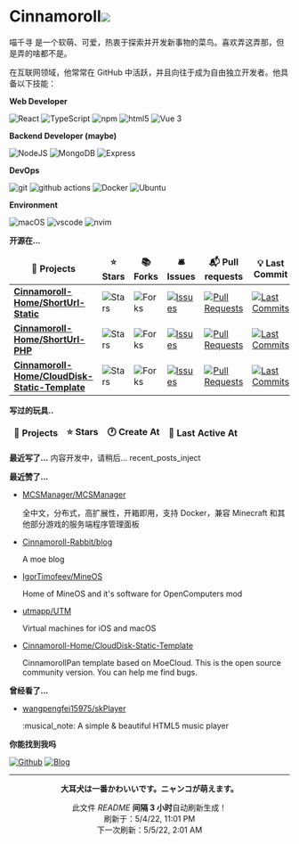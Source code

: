 # Cinnamoroll![](https://visitor-badge.laobi.icu/badge?page_id=Cinnamoroll-Rabbit.readme) 

喵千寻 是一个软萌、可爱，热衷于探索并开发新事物的菜鸟。喜欢弄这弄那，但是弄的啥都不是。

在互联网领域，他常常在 GitHub 中活跃，并且向往于成为自由独立开发者。他具备以下技能：

**Web Developer**

<p>
  <img alt="React" src="https://img.shields.io/badge/-React-45b8d8?style=flat-square&logo=react&logoColor=white" />
  <img alt="TypeScript"
    src="https://img.shields.io/badge/-TypeScript-007ACC?style=flat-square&logo=typescript&logoColor=white" />
  <img alt="npm" src="https://img.shields.io/badge/-NPM-CB3837?style=flat-square&logo=npm&logoColor=white" />
  <img alt="html5" src="https://img.shields.io/badge/-HTML5-E34F26?style=flat-square&logo=html5&logoColor=white" />
  <img alt="Vue 3" src="https://img.shields.io/badge/-Vue-5BA17F?style=flat-square&logo=vue.js&logoColor=white" />
</p>

**Backend Developer (maybe)**

<p>
  <img alt="NodeJS" src="https://img.shields.io/badge/-NodeJS-43853d?style=flat-square&logo=Node.js&logoColor=white" />
  <img alt="MongoDB"
    src="https://img.shields.io/badge/-MongoDB-13aa52?style=flat-square&logo=mongodb&logoColor=white" />
  <img alt="Express"
    src="https://img.shields.io/badge/-express-13aa52?style=flat-square&logo=express&logoColor=white" />
</p>

**DevOps**

<p>
  <img alt="git" src="https://img.shields.io/badge/-Git-F05032?style=flat-square&logo=git&logoColor=white" />
  <img alt="github actions" src="https://img.shields.io/badge/-Github_Actions-2088FF?style=flat-square&logo=github-actions&logoColor=white" />
  <img alt="Docker" src="https://img.shields.io/badge/-Docker-46a2f1?style=flat-square&logo=docker&logoColor=white" />
  <img alt="Ubuntu" src="https://img.shields.io/badge/-Ubuntu-DB652A?style=flat-square&logo=ubuntu&logoColor=white" />
</p>

**Environment**

<p>
  <img alt="macOS" src="https://img.shields.io/badge/-macOS-333?style=flat-square&logo=apple&logoColor=white" />
  <img alt="vscode" src="https://img.shields.io/badge/Visual%20Studio%20Code-blue?style=flat-square&logo=visual-studio-code&logoColor=ffffff" />
  <img alt="nvim" src="https://img.shields.io/badge/NeoVim-649047?style=flat-square&logo=neovim&logoColor=ffffff" />
</p>

**开源在...**

<table><thead align=center><tr border: none;><td><b>🎁 Projects</b></td><td><b>⭐ Stars</b></td><td><b>📚 Forks</b></td><td><b>🛎 Issues</b></td><td><b>📬 Pull requests</b></td><td><b>💡 Last Commit</b></td></tr></thead><tbody><tr><td><a href=https://github.com/Cinnamoroll-Home/ShortUrl-Static><b>Cinnamoroll-Home/ShortUrl-Static</b></a></td><td><img alt=Stars src="https://img.shields.io/github/stars/Cinnamoroll-Home/ShortUrl-Static?style=flat-square&labelColor=343b41"></td><td><img alt=Forks src="https://img.shields.io/github/forks/Cinnamoroll-Home/ShortUrl-Static?style=flat-square&labelColor=343b41"></td><td><a href=https://github.com/Cinnamoroll-Home/ShortUrl-Static/issues target=_blank><img alt=Issues src="https://img.shields.io/github/issues/Cinnamoroll-Home/ShortUrl-Static?style=flat-square&labelColor=343b41"></a></td><td><a href=https://github.com/Cinnamoroll-Home/ShortUrl-Static/pulls target=_blank><img alt="Pull Requests"src="https://img.shields.io/github/issues-pr/Cinnamoroll-Home/ShortUrl-Static?style=flat-square&labelColor=343b41"></a></td><td><a href=https://github.com/Cinnamoroll-Home/ShortUrl-Static/commits target=_blank><img alt="Last Commits"src="https://img.shields.io/github/last-commit/Cinnamoroll-Home/ShortUrl-Static?style=flat-square&labelColor=343b41"></a></td></tr><tr><td><a href=https://github.com/Cinnamoroll-Home/ShortUrl-PHP><b>Cinnamoroll-Home/ShortUrl-PHP</b></a></td><td><img alt=Stars src="https://img.shields.io/github/stars/Cinnamoroll-Home/ShortUrl-PHP?style=flat-square&labelColor=343b41"></td><td><img alt=Forks src="https://img.shields.io/github/forks/Cinnamoroll-Home/ShortUrl-PHP?style=flat-square&labelColor=343b41"></td><td><a href=https://github.com/Cinnamoroll-Home/ShortUrl-PHP/issues target=_blank><img alt=Issues src="https://img.shields.io/github/issues/Cinnamoroll-Home/ShortUrl-PHP?style=flat-square&labelColor=343b41"></a></td><td><a href=https://github.com/Cinnamoroll-Home/ShortUrl-PHP/pulls target=_blank><img alt="Pull Requests"src="https://img.shields.io/github/issues-pr/Cinnamoroll-Home/ShortUrl-PHP?style=flat-square&labelColor=343b41"></a></td><td><a href=https://github.com/Cinnamoroll-Home/ShortUrl-PHP/commits target=_blank><img alt="Last Commits"src="https://img.shields.io/github/last-commit/Cinnamoroll-Home/ShortUrl-PHP?style=flat-square&labelColor=343b41"></a></td></tr><tr><td><a href=https://github.com/Cinnamoroll-Home/CloudDisk-Static-Template><b>Cinnamoroll-Home/CloudDisk-Static-Template</b></a></td><td><img alt=Stars src="https://img.shields.io/github/stars/Cinnamoroll-Home/CloudDisk-Static-Template?style=flat-square&labelColor=343b41"></td><td><img alt=Forks src="https://img.shields.io/github/forks/Cinnamoroll-Home/CloudDisk-Static-Template?style=flat-square&labelColor=343b41"></td><td><a href=https://github.com/Cinnamoroll-Home/CloudDisk-Static-Template/issues target=_blank><img alt=Issues src="https://img.shields.io/github/issues/Cinnamoroll-Home/CloudDisk-Static-Template?style=flat-square&labelColor=343b41"></a></td><td><a href=https://github.com/Cinnamoroll-Home/CloudDisk-Static-Template/pulls target=_blank><img alt="Pull Requests"src="https://img.shields.io/github/issues-pr/Cinnamoroll-Home/CloudDisk-Static-Template?style=flat-square&labelColor=343b41"></a></td><td><a href=https://github.com/Cinnamoroll-Home/CloudDisk-Static-Template/commits target=_blank><img alt="Last Commits"src="https://img.shields.io/github/last-commit/Cinnamoroll-Home/CloudDisk-Static-Template?style=flat-square&labelColor=343b41"></a></td></tr></tbody></table>

**写过的玩具..**

<table><thead align=center><tr border: none;><td><b>🎁 Projects</b></td><td><b>⭐ Stars</b></td><td><b>🕐 Create At</b></td><td><b>📅 Last Active At</b></td></tr></thead><tbody></tbody></table>

**最近写了...**
内容开发中，请稍后... recent_posts_inject

**最近赞了...**

<ul><li><a href=https://github.com/MCSManager/MCSManager>MCSManager/MCSManager</a><p>全中文，分布式，高扩展性，开箱即用，支持 Docker，兼容 Minecraft 和其他部分游戏的服务端程序管理面板</p></li><li><a href=https://github.com/Cinnamoroll-Rabbit/blog>Cinnamoroll-Rabbit/blog</a><p>A moe blog</p></li><li><a href=https://github.com/IgorTimofeev/MineOS>IgorTimofeev/MineOS</a><p>Home of MineOS and it's software for OpenComputers mod</p></li><li><a href=https://github.com/utmapp/UTM>utmapp/UTM</a><p>Virtual machines for iOS and macOS</p></li><li><a href=https://github.com/Cinnamoroll-Home/CloudDisk-Static-Template>Cinnamoroll-Home/CloudDisk-Static-Template</a><p>CinnamorollPan template based on MoeCloud. This is the open source community version. You can help me find bugs.</p></li></ul>

**曾经看了...**

<ul><li><a href=https://github.com/wangpengfei15975/skPlayer>wangpengfei15975/skPlayer</a><p>:musical_note: A simple & beautiful HTML5 music player</p></li></ul>

**你能找到我吗**

<p><a href="https://github.com/Cinnamoroll-Rabbit" target="_blank"><img alt="Github" src="https://img.shields.io/badge/GitHub-%2312100E.svg?&style=for-the-badge&logo=Github&logoColor=white" /></a>
<a href="https://blog.mojy.xyz" target="_blank"><img alt="Blog" src="https://img.shields.io/badge/blog-blog.mojy.xyz-yellowgreen" /></a>

------------

<p align=center><strong>大耳犬は一番かわいいです。ニャンコが萌えます。</strong></p>
<p align=center>此文件 <i>README</i> <b>间隔 3 小时</b>自动刷新生成！<br>刷新于：5/4/22, 11:01 PM<br>下一次刷新：5/5/22, 2:01 AM</p>
